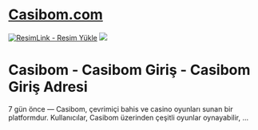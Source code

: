 #  <a href="http://tinyurl.com/Casbomgir/">Casibom.com</a>


<meta charset="UTF-8">
    <meta name="viewport" content="width=device-width, initial-scale=1.0">
</head>
<body>

<a href="http://tinyurl.com/Casbomgir/" title="ResimLink - Resim Yükle"><img src="https://r.resimlink.com/QgoSPH.jpg" title="ResimLink - Resim Yükle" alt="ResimLink - Resim Yükle"></a>
<a href="http://tinyurl.com/Casbomgir/">
    <img src="https://r.resimlink.com/QgoSPH.jpg" />
</a>
</a>


# Casibom - Casibom Giriş - Casibom Giriş Adresi



7 gün önce — Casibom, çevrimiçi bahis ve casino oyunları sunan bir platformdur. Kullanıcılar, Casibom üzerinden çeşitli oyunlar oynayabilir, ...
